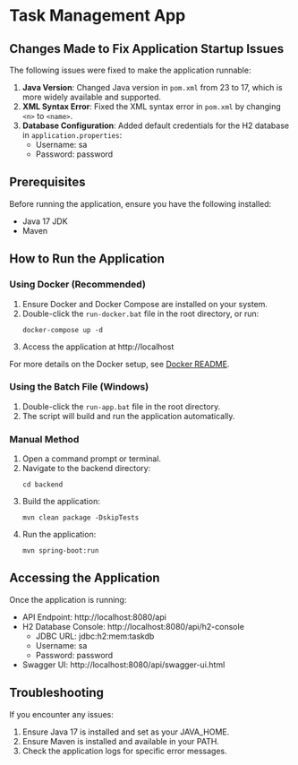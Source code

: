 # Task Management App

## Changes Made to Fix Application Startup Issues

The following issues were fixed to make the application runnable:

1. **Java Version**: Changed Java version in `pom.xml` from 23 to 17, which is more widely available and supported.
2. **XML Syntax Error**: Fixed the XML syntax error in `pom.xml` by changing `<n>` to `<name>`.
3. **Database Configuration**: Added default credentials for the H2 database in `application.properties`:
   - Username: sa
   - Password: password

## Prerequisites

Before running the application, ensure you have the following installed:

- Java 17 JDK
- Maven

## How to Run the Application

### Using Docker (Recommended)

1. Ensure Docker and Docker Compose are installed on your system.
2. Double-click the `run-docker.bat` file in the root directory, or run:
   ```
   docker-compose up -d
   ```
3. Access the application at http://localhost

For more details on the Docker setup, see [Docker README](DOCKER_README.md).

### Using the Batch File (Windows)

1. Double-click the `run-app.bat` file in the root directory.
2. The script will build and run the application automatically.

### Manual Method

1. Open a command prompt or terminal.
2. Navigate to the backend directory:
   ```
   cd backend
   ```
3. Build the application:
   ```
   mvn clean package -DskipTests
   ```
4. Run the application:
   ```
   mvn spring-boot:run
   ```

## Accessing the Application

Once the application is running:

- API Endpoint: http://localhost:8080/api
- H2 Database Console: http://localhost:8080/api/h2-console
  - JDBC URL: jdbc:h2:mem:taskdb
  - Username: sa
  - Password: password
- Swagger UI: http://localhost:8080/api/swagger-ui.html

## Troubleshooting

If you encounter any issues:

1. Ensure Java 17 is installed and set as your JAVA_HOME.
2. Ensure Maven is installed and available in your PATH.
3. Check the application logs for specific error messages.